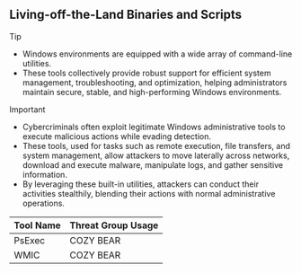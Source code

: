## Living-off-the-Land Binaries and Scripts

> [!TIP]
> - Windows environments are equipped with a wide array of command-line utilities.
> - These tools collectively provide robust support for efficient system management, troubleshooting, and optimization, helping administrators maintain secure, stable, and high-performing Windows environments. 

> [!IMPORTANT]
> - Cybercriminals often exploit legitimate Windows administrative tools to execute malicious actions while evading detection.
> - These tools, used for tasks such as remote execution, file transfers, and system management, allow attackers to move laterally across networks, download and execute malware, manipulate logs, and gather sensitive information.
> - By leveraging these built-in utilities, attackers can conduct their activities stealthily, blending their actions with normal administrative operations.

| Tool Name | Threat Group Usage |
|---|---|
| PsExec | COZY BEAR |
| WMIC | COZY BEAR |
